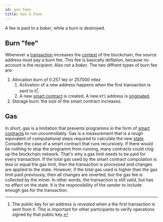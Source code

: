 ```yaml
---
id: gas-fees
title: Gas & Fees
---
```


A fee is paid to a *baker*, while a burn is destroyed.


## Burn "fee" 

Whenever a [transaction](transaction) increases the [context](context) of the blockchain, the source address must pay a burn fee. This fee is basically deflation, because no account is the recipient. Also not a *baker*. 
The two diffrent types of burn fee are:

1. Allocation burn of 0.257 tez or 257000 mtez
   1. Activation of a new address happens when the first transaction is sent to it[^1]. 
   2. A new [smart contract](smart-contract) is created. A new `KT1` address is [originated](originated-account).
2. Storage burn: the size of the smart contract increases.


[^1]: The public key for an address is *revealed* when a the first transaction is sent from it. This is important for other participants to verify operations signed by that public key.


## Gas

In short, gas is a limitation that prevents programms in the form of [smart contracts](smart-contract) to run uncontrollably. Gas is a measurement that is a rough equivalent of computational steps required to calculate the new [state](context). Consider the case of a smart contract that runs recursively. If there would be nothing to stop the programm from running, many contracts could clog up the blockchain network. That's why a gas limit needs to be paid for every transaction. If the total gas used by the smart contract computation is less or equal the gas limit, then the transaction is processed and changes are applied to the state. However, if the total gas used is higher than the gas limit paid previously, then all changes are reverted, but the gas fee is collected by the miner. In other words, the transaction is still valid, but has no effect on the state. It is the responsibility of the sender to include enough gas for the transaction.